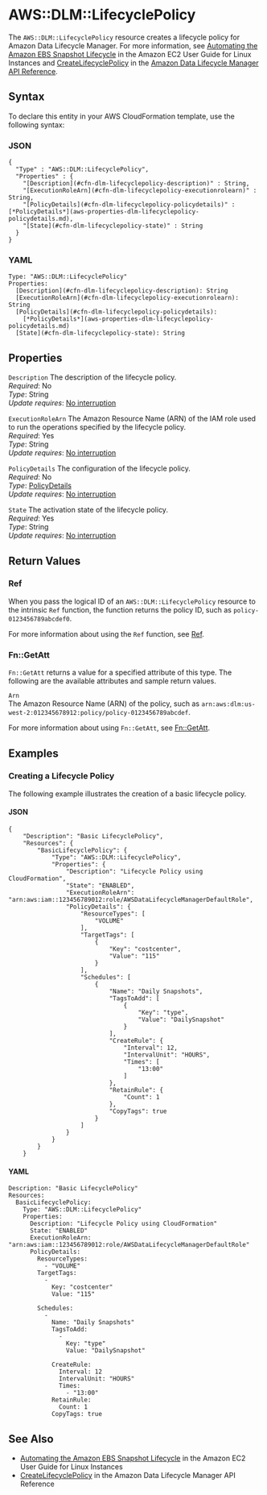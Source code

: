 # AWS::DLM::LifecyclePolicy<a name="aws-resource-dlm-lifecyclepolicy"></a>

The `AWS::DLM::LifecyclePolicy` resource creates a lifecycle policy for Amazon Data Lifecycle Manager\. For more information, see [Automating the Amazon EBS Snapshot Lifecycle](https://docs.aws.amazon.com/AWSEC2/latest/UserGuide/snapshot-lifecycle.html) in the Amazon EC2 User Guide for Linux Instances and [CreateLifecyclePolicy](https://docs.aws.amazon.com/dlm/latest/APIReference/API_CreateLifecyclePolicy.html) in the [Amazon Data Lifecycle Manager API Reference](https://docs.aws.amazon.com/dlm/latest/APIReference/)\. 

## Syntax<a name="aws-resource-dlm-lifecyclepolicy-syntax"></a>

To declare this entity in your AWS CloudFormation template, use the following syntax:

### JSON<a name="aws-resource-dlm-lifecyclepolicy-syntax.json"></a>

```
{
  "Type" : "AWS::DLM::LifecyclePolicy",
  "Properties" : {
    "[Description](#cfn-dlm-lifecyclepolicy-description)" : String,
    "[ExecutionRoleArn](#cfn-dlm-lifecyclepolicy-executionrolearn)" : String,
    "[PolicyDetails](#cfn-dlm-lifecyclepolicy-policydetails)" : [*PolicyDetails*](aws-properties-dlm-lifecyclepolicy-policydetails.md),
    "[State](#cfn-dlm-lifecyclepolicy-state)" : String
  }
}
```

### YAML<a name="aws-resource-dlm-lifecyclepolicy-syntax.yaml"></a>

```
Type: "AWS::DLM::LifecyclePolicy"
Properties:
  [Description](#cfn-dlm-lifecyclepolicy-description): String
  [ExecutionRoleArn](#cfn-dlm-lifecyclepolicy-executionrolearn): String
  [PolicyDetails](#cfn-dlm-lifecyclepolicy-policydetails): 
    [*PolicyDetails*](aws-properties-dlm-lifecyclepolicy-policydetails.md)
  [State](#cfn-dlm-lifecyclepolicy-state): String
```

## Properties<a name="aws-resource-dlm-lifecyclepolicy-properties"></a>

`Description`  <a name="cfn-dlm-lifecyclepolicy-description"></a>
The description of the lifecycle policy\.  
 *Required*: No  
 *Type*: String  
 *Update requires*: [No interruption](using-cfn-updating-stacks-update-behaviors.md#update-no-interrupt) 

`ExecutionRoleArn`  <a name="cfn-dlm-lifecyclepolicy-executionrolearn"></a>
The Amazon Resource Name \(ARN\) of the IAM role used to run the operations specified by the lifecycle policy\.   
 *Required*: Yes  
 *Type*: String  
 *Update requires*: [No interruption](using-cfn-updating-stacks-update-behaviors.md#update-no-interrupt) 

`PolicyDetails`  <a name="cfn-dlm-lifecyclepolicy-policydetails"></a>
The configuration of the lifecycle policy\.  
 *Required*: No  
 *Type*: [PolicyDetails](aws-properties-dlm-lifecyclepolicy-policydetails.md)  
 *Update requires*: [No interruption](using-cfn-updating-stacks-update-behaviors.md#update-no-interrupt) 

`State`  <a name="cfn-dlm-lifecyclepolicy-state"></a>
The activation state of the lifecycle policy\.   
 *Required*: Yes  
 *Type*: String  
 *Update requires*: [No interruption](using-cfn-updating-stacks-update-behaviors.md#update-no-interrupt) 

## Return Values<a name="aws-resource-dlm-lifecyclepolicy-returnvalues"></a>

### Ref<a name="aws-resource-dlm-lifecyclepolicy-ref"></a>

When you pass the logical ID of an `AWS::DLM::LifecyclePolicy` resource to the intrinsic `Ref` function, the function returns the policy ID, such as `policy-0123456789abcdef0`\. 

For more information about using the `Ref` function, see [Ref](intrinsic-function-reference-ref.md)\. 

### Fn::GetAtt<a name="aws-resource-dlm-lifecyclepolicy-getatt"></a>

 `Fn::GetAtt` returns a value for a specified attribute of this type\. The following are the available attributes and sample return values\. 

`Arn`  
The Amazon Resource Name \(ARN\) of the policy, such as `arn:aws:dlm:us-west-2:012345678912:policy/policy-0123456789abcdef`\.

For more information about using `Fn::GetAtt`, see [Fn::GetAtt](intrinsic-function-reference-getatt.md)\. 

## Examples<a name="aws-resource-dlm-lifecyclepolicy-examples"></a>

### Creating a Lifecycle Policy<a name="aws-resource-dlm-lifecyclepolicy-example1"></a>

The following example illustrates the creation of a basic lifecycle policy\.

#### JSON<a name="aws-resource-dlm-lifecyclepolicy-example1.json"></a>

```
{
    "Description": "Basic LifecyclePolicy",
    "Resources": {
        "BasicLifecyclePolicy": {
            "Type": "AWS::DLM::LifecyclePolicy",
            "Properties": {
                "Description": "Lifecycle Policy using CloudFormation",
                "State": "ENABLED",
                "ExecutionRoleArn": "arn:aws:iam::123456789012:role/AWSDataLifecycleManagerDefaultRole",
                "PolicyDetails": {
                    "ResourceTypes": [
                        "VOLUME"
                    ],
                    "TargetTags": [
                        {
                            "Key": "costcenter",
                            "Value": "115"
                        }
                    ],
                    "Schedules": [
                        {
                            "Name": "Daily Snapshots",
                            "TagsToAdd": [
                                {
                                    "Key": "type",
                                    "Value": "DailySnapshot"
                                }
                            ],
                            "CreateRule": {
                                "Interval": 12,
                                "IntervalUnit": "HOURS",
                                "Times": [
                                    "13:00"
                                ]
                            },
                            "RetainRule": {
                                "Count": 1
                            },
                            "CopyTags": true
                        }
                    ]
                }
            }
        }
    }
```

#### YAML<a name="aws-resource-dlm-lifecyclepolicy-example1.yaml"></a>

```
Description: "Basic LifecyclePolicy"
Resources:
  BasicLifecyclePolicy:
    Type: "AWS::DLM::LifecyclePolicy"
    Properties:
      Description: "Lifecycle Policy using CloudFormation"
      State: "ENABLED"
      ExecutionRoleArn: "arn:aws:iam::123456789012:role/AWSDataLifecycleManagerDefaultRole"
      PolicyDetails:
        ResourceTypes:
          - "VOLUME"
        TargetTags:
          -
            Key: "costcenter"
            Value: "115"
          
        Schedules:
          -
            Name: "Daily Snapshots"
            TagsToAdd:
              -
                Key: "type"
                Value: "DailySnapshot"
              
            CreateRule:
              Interval: 12
              IntervalUnit: "HOURS"
              Times:
                - "13:00"
            RetainRule:
              Count: 1
            CopyTags: true
```

## See Also<a name="aws-resource-dlm-lifecyclepolicy-seealso"></a>
+ [Automating the Amazon EBS Snapshot Lifecycle](https://docs.aws.amazon.com/AWSEC2/latest/UserGuide/snapshot-lifecycle.html) in the Amazon EC2 User Guide for Linux Instances
+ [CreateLifecyclePolicy](https://docs.aws.amazon.com/dlm/latest/APIReference/API_CreateLifecyclePolicy.html) in the Amazon Data Lifecycle Manager API Reference